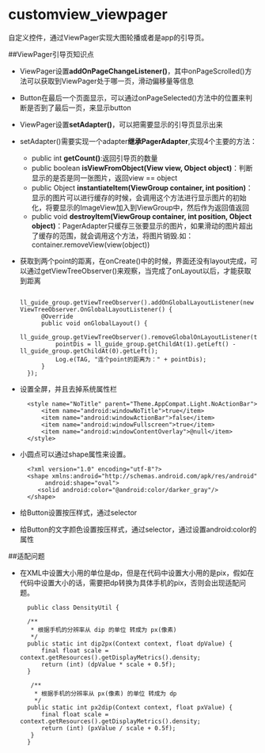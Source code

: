 # customview_viewpager
自定义控件，通过ViewPager实现大图轮播或者是app的引导页。

##ViewPager引导页知识点

- ViewPager设置**addOnPageChangeListener()**，其中onPageScrolled()方法可以获取到ViewPager处于哪一页，滑动偏移量等信息
- Button在最后一个页面显示，可以通过onPageSelected()方法中的位置来判断是否到了最后一页，来显示button
- ViewPager设置**setAdapter()**，可以把需要显示的引导页显示出来
- setAdapter()需要实现一个adapter**继承PagerAdapter**,实现4个主要的方法：
   - public int **getCount()**:返回引导页的数量
   - public boolean **isViewFromObject(View view, Object object)**：判断显示的是否是同一张图片，返回view == object
   - public Object **instantiateItem(ViewGroup container, int position)**：显示的图片可以进行缓存的时候，会调用这个方法进行显示图片的初始化，将要显示的ImageView加入到ViewGroup中，然后作为返回值返回
   - public void **destroyItem(ViewGroup container, int position, Object object)**：PagerAdapter只缓存三张要显示的图片，如果滑动的图片超出了缓存的范围，就会调用这个方法，将图片销毁.如：container.removeView(view(object)) 
- 获取到两个point的距离，在onCreate()中的时候，界面还没有layout完成，可以通过getViewTreeObserver()来观察，当完成了onLayout以后，才能获取到距离

        ll_guide_group.getViewTreeObserver().addOnGlobalLayoutListener(new ViewTreeObserver.OnGlobalLayoutListener() {
            @Override
            public void onGlobalLayout() {
                ll_guide_group.getViewTreeObserver().removeGlobalOnLayoutListener(this);
                pointDis = ll_guide_group.getChildAt(1).getLeft() - ll_guide_group.getChildAt(0).getLeft();
                Log.e(TAG, "连个point的距离为：" + pointDis);
            }
        });  

- 设置全屏，并且去掉系统属性栏
 
        <style name="NoTitle" parent="Theme.AppCompat.Light.NoActionBar">
            <item name="android:windowNoTitle">true</item>
            <item name="android:windowActionBar">false</item>
            <item name="android:windowFullscreen">true</item>
            <item name="android:windowContentOverlay">@null</item>
        </style>

- 小圆点可以通过shape属性来设置。
   
        <?xml version="1.0" encoding="utf-8"?>
        <shape xmlns:android="http://schemas.android.com/apk/res/android"
        	 android:shape="oval">
           <solid android:color="@android:color/darker_gray"/>
        </shape>

- 给Button设置按压样式，通过selector
- 给Button的文字颜色设置按压样式，通过selector，通过设置android:color的属性

##适配问题
- 在XML中设置大小用的单位是dp，但是在代码中设置大小用的是pix，假如在代码中设置大小的话，需要把dp转换为具体手机的pix，否则会出现适配问题。

		public class DensityUtil {  
  
    	/** 
    	 * 根据手机的分辨率从 dip 的单位 转成为 px(像素) 
    	 */  
   		public static int dip2px(Context context, float dpValue) {  
        	final float scale = context.getResources().getDisplayMetrics().density;  
        	return (int) (dpValue * scale + 0.5f);  
    	}  
  
   		 /** 
   		  * 根据手机的分辨率从 px(像素) 的单位 转成为 dp 
   		  */  
    	public static int px2dip(Context context, float pxValue) {  
       	 	final float scale = context.getResources().getDisplayMetrics().density;  
        	return (int) (pxValue / scale + 0.5f);  
   		 }  
		} 